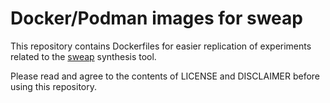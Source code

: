 # Docker/Podman images for sweap

This repository contains Dockerfiles for easier replication of experiments
related to the [sweap](https://github.com/shaunazzopardi/sweap) synthesis tool.

Please read and agree to the contents of LICENSE and DISCLAIMER before using
this repository.

